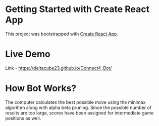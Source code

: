 # Getting Started with Create React App

This project was bootstrapped with [Create React App](https://github.com/facebook/create-react-app).

# Live Demo

Link - https://deltacube23.github.io/Connect4_Bot/

# How Bot Works?

The computer calculates the best possible move using the minimax algorithm along with alpha beta pruning. Since the possible number of results are too large, scores have been assigned for intermediate game positions as well.

